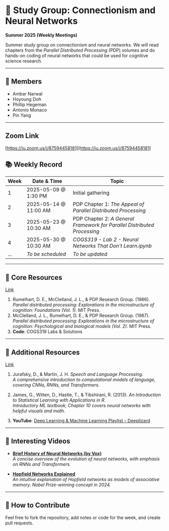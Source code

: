 # 🧠 Study Group: Connectionism and Neural Networks  
**Summer 2025 (Weekly Meetings)**

Summer study group on connectionism and neural networks. We will read chapters from the *Parallel Distributed Processing* (PDP) volumes and do hands-on coding of neural networks that could be used for cognitive science research.

---

## 👥 Members
- Ambar Narwal
- Hoyoung Doh
- Phillip Hegeman
- Antonio Monaco
- Pin Yang

---

## Zoom Link
[https://iu.zoom.us/j/87594458181](https://iu.zoom.us/j/87594458181)

## 📚 Weekly Record

| Week | Date & Time           | Topic                                                                    |
|------|-----------------------|--------------------------------------------------------------------------|
| 1    | 2025-05-09 @ 1:30 PM  | Initial gathering                                                        |
| 2    | 2025-05-14 @ 11:00 AM | PDP Chapter 1: *The Appeal of Parallel Distributed Processing*           |
| 3    | 2025-05-23 @ 10:30 AM | PDP Chapter 2: *A General Framework for Parallel Distributed Processing* |
| 4    | 2025-05-30 @ 10:30 AM | *COGS319 - Lab 2 - Neural Networks That Don't Learn.ipynb*               |
| ...  | _To be scheduled_     | _To be updated_                                                          |


---

## 📖 Core Resources
[Link](https://indiana-my.sharepoint.com/:f:/g/personal/hdoh_iu_edu/EsDl4uiI0SxEqpRWWw4i8q4BhocvKALSkL_ujO5O0CPb-w?e=UGUuSl)
1. Rumelhart, D. E., McClelland, J. L., & PDP Research Group. (1986). *Parallel distributed processing: Explorations in the microstructure of cognition: Foundations (Vol. 1)*. MIT Press.
2. McClelland, J. L., Rumelhart, D. E., & PDP Research Group. (1987). *Parallel distributed processing: Explorations in the microstructure of cognition: Psychological and biological models (Vol. 2)*. MIT Press.
3. **Code**: COGS319 Labs & Solutions

---

## 📘 Additional Resources
[Link](https://indiana-my.sharepoint.com/:f:/g/personal/hdoh_iu_edu/EsDl4uiI0SxEqpRWWw4i8q4BhocvKALSkL_ujO5O0CPb-w?e=UGUuSl)
1. Jurafsky, D., & Martin, J. H. *Speech and Language Processing*.  
   *A comprehensive introduction to computational models of language, covering CNNs, RNNs, and Transformers.*

2. James, G., Witten, D., Hastie, T., & Tibshirani, R. (2013). *An Introduction to Statistical Learning with Applications in R*.  
   *Introductory ML textbook; Chapter 10 covers neural networks with helpful visuals and math.*

3. **YouTube**: [Deep Learning & Machine Learning Playlist – Deeplizard](https://www.youtube.com/watch?v=gZmobeGL0Yg&list=PLZbbT5o_s2xq7LwI2y8_QtvuXZedL6tQU)

---

## 🎥 Interesting Videos

- [**Brief History of Neural Networks (by Vox)**](https://www.youtube.com/watch?v=OFS90-FX6pg)  
  _A concise overview of the evolution of neural networks, with emphasis on RNNs and Transformers._

- [**Hopfield Networks Explained**](https://youtu.be/piF6D6CQxUw?si=o-yhyvDf04ws0ceB)  
  _An intuitive explanation of Hopfield networks as models of associative memory. Nobel Prize-winning concept in 2024._

---

## 🙌 How to Contribute

Feel free to fork the repository, add notes or code for the week, and create pull requests.
